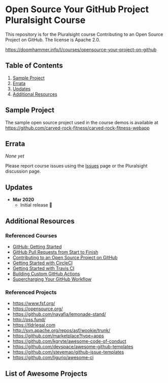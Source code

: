 # Open Source Your GitHub Project Pluralsight Course

This repository is for the Pluralsight course Contributing to an Open Source Project on GitHub. The license is Apache 2.0.

https://doomhammer.info/l/courses/opensource-your-project-on-github


## Table of Contents

1. [Sample Project](#sample-project)
1. [Errata](#errata)
1. [Updates](#updates)
1. [Additional Resources](#additional-resources)

## Sample Project

The sample open source project used in the course demos is available at https://github.com/carved-rock-fitness/carved-rock-fitness-webapp

## Errata

*None yet*

Please report course issues using the [Issues](https://github.com/DoomHammer/pluralsight-opensource-your-project-on-github/issues) page or the Pluralsight discussion page.

## Updates

- **Mar 2020**
  - Initial release 🎉

## Additional Resources

### Referenced Courses

- [GitHub: Getting Started](https://app.pluralsight.com/library/courses/github-getting-started)
- [GitHub Pull Requests from Start to Finish](https://app.pluralsight.com/library/courses/github-pull-requests-from-start-finish)
- [Contributing to an Open Source Project on GitHub](https://app.pluralsight.com/library/courses/contributing-open-source-project-github)
- [Getting Started with CircleCI](https://app.pluralsight.com/library/courses/circleci-github-getting-started)
- [Getting Started with Travis CI](https://app.pluralsight.com/library/courses/getting-started-travis-ci)
- [Building Custom GitHub Actions](https://app.pluralsight.com/library/courses/building-custom-github-actions)
- [Supercharging Your GitHub Workflow](https://app.pluralsight.com/library/courses/supercharging-git-workflow)

### Referenced Projects

- https://www.fsf.org/
- https://opensource.org/
- https://github.com/nayafia/lemonade-stand/ 
- http://oss.fund/
- https://tldrlegal.com
- http://svn.apache.org/repos/asf/wookie/trunk/
- https://github.com/marketplace?type=apps
- https://github.com/kgryte/awesome-code-of-conduct
- https://github.com/devspace/awesome-github-templates
- https://github.com/stevemao/github-issue-templates
- https://github.com/ligurio/awesome-ci

## List of Awesome Projects
